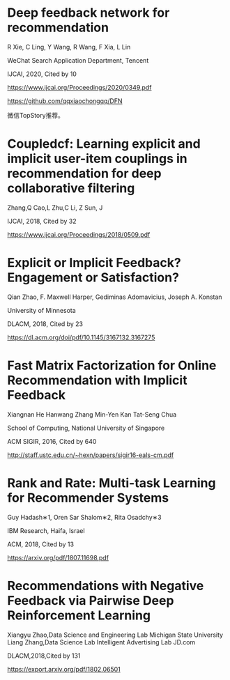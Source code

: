 # Deep feedback network for recommendation
R Xie, C Ling, Y Wang, R Wang, F Xia, L Lin 

WeChat Search Application Department, Tencent

IJCAI, 2020, Cited by 10

https://www.ijcai.org/Proceedings/2020/0349.pdf

https://github.com/qqxiaochongqq/DFN

微信TopStory推荐。

# Coupledcf: Learning explicit and implicit user-item couplings in recommendation for deep collaborative filtering
Zhang,Q  Cao,L  Zhu,C  Li, Z  Sun, J

IJCAI, 2018, Cited by 32

https://www.ijcai.org/Proceedings/2018/0509.pdf


# Explicit or Implicit Feedback? Engagement or Satisfaction?
Qian Zhao, F. Maxwell Harper, Gediminas Adomavicius, Joseph A. Konstan

University of Minnesota

DLACM, 2018, Cited by 23

https://dl.acm.org/doi/pdf/10.1145/3167132.3167275


# Fast Matrix Factorization for Online Recommendation with Implicit Feedback

Xiangnan He Hanwang Zhang Min-Yen Kan Tat-Seng Chua

School of Computing, National University of Singapore

ACM SIGIR, 2016, Cited by 640

http://staff.ustc.edu.cn/~hexn/papers/sigir16-eals-cm.pdf


# Rank and Rate: Multi-task Learning for Recommender Systems

Guy Hadash∗1, Oren Sar Shalom∗2, Rita Osadchy∗3

IBM Research, Haifa, Israel

ACM, 2018, Cited by 13

https://arxiv.org/pdf/1807.11698.pdf


# Recommendations with Negative Feedback via Pairwise Deep Reinforcement Learning
Xiangyu Zhao,Data Science and Engineering Lab
Michigan State University
Liang Zhang,Data Science Lab
Intelligent Advertising Lab JD.com

DLACM,2018,Cited by 131

https://export.arxiv.org/pdf/1802.06501
